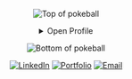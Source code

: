 <div align="center">

![Top of pokeball](https://user-images.githubusercontent.com/44261381/209363264-ac854d3c-2cc2-44c4-928e-8a08d1013f46.png)

<details>
<summary>Open Profile</summary>

[comment]: <> (View Counter)
<br>

<div align="center">
  <h1>Hi 👋, I'm <a href="" target="blank">
  Harry</a>
  </h1>
</div>

<p align="center">
  <a href=""><img src="https://readme-typing-svg.herokuapp.com?font=Time+New+Roman&color=cyan&size=25&center=true&vCenter=true&width=600&height=100&lines=Front-End+Developer;Informatics+Engineering+Student"></a>
</p>

<details>
<summary>About Me</summary>

<a target="_blank">
  <img align="center" top="500" height="300" width="400" alt="GIF" src="https://media.giphy.com/media/SWoSkN6DxTszqIKEqv/giphy.gif">
</a>

 I'm a frontend developer.
  
 🎓 Studying computer engineering.
  
 🌱 I never stop learning about new technologies.
  
 ✍️ I have a lot of availability.</p>

 💬 Languages: Native Spanish, intermediate English.
 
<br>
</details>

<details>
<summary>Languages and Tools</summary>
<br>
  
<img width="96" height="96" src="https://img.icons8.com/fluency/96/html-5.png" alt="html-5"/><img width="96" height="96" src="https://img.icons8.com/color/96/css3.png" alt="css3"/><img width="96" height="96" src="https://img.icons8.com/color/96/javascript--v1.png" alt="javascript--v1"/><img width="96" height="96" src="https://img.icons8.com/color/96/python--v1.png" alt="python--v1"/><img width="96" height="96" src="https://img.icons8.com/nolan/96/bootstrap.png" alt="bootstrap"/><img width="96" height="96" src="https://img.icons8.com/color/96/my-sql.png" alt="my-sql"/><img width="96" height="96" src="https://img.icons8.com/color/96/visual-studio-code-2019.png" alt="visual-studio-code-2019"/><img width="96" height="96" src="https://img.icons8.com/color/96/sass.png" alt="sass"/>

<br>
</details>

</details>

![Bottom of pokeball](https://user-images.githubusercontent.com/44261381/209363271-905d2a5e-8a18-44c0-a450-45dddd4d5036.png)

</div>

<div align=center>
  <a href="https://www.linkedin.com/in/harry-salazar-palermo-1b4882236/" target="blank"><img src="https://img.shields.io/static/v1?style=for-the-badge&message=LinkedIn&color=0A66C2&logo=LinkedIn&logoColor=FFFFFF&label=" alt="LinkedIn" /></a>
  <a href="https://portfolio-harry.pages.dev/"><img src="https://img.shields.io/static/v1?style=for-the-badge&message=Portfolio&color=gray&logoColor=FFFFFF&label=" alt="Portfolio" target="blank"/></a>
  <a href="mailto:harrysalazar2do@gmail.com?Subject=Aquí%20el%20asunto%20del%20mail"><img alt="Email" src="https://img.shields.io/static/v1?style=for-the-badge&message=Gmail&color=EA4335&logo=Gmail&logoColor=FFFFFF&label=" target="blank"/></a>
</div>

